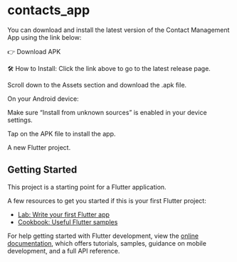 # contacts_app

You can download and install the latest version of the Contact Management App using the link below:

👉 Download APK

🛠️ How to Install:
Click the link above to go to the latest release page.

Scroll down to the Assets section and download the .apk file.

On your Android device:

Make sure “Install from unknown sources” is enabled in your device settings.

Tap on the APK file to install the app.


A new Flutter project.

## Getting Started

This project is a starting point for a Flutter application.

A few resources to get you started if this is your first Flutter project:

- [Lab: Write your first Flutter app](https://docs.flutter.dev/get-started/codelab)
- [Cookbook: Useful Flutter samples](https://docs.flutter.dev/cookbook)

For help getting started with Flutter development, view the
[online documentation](https://docs.flutter.dev/), which offers tutorials,
samples, guidance on mobile development, and a full API reference.
